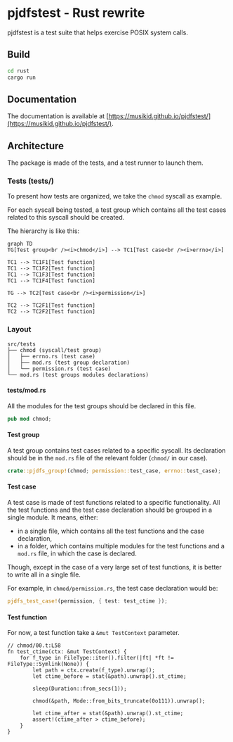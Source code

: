 # pjdfstest - Rust rewrite

pjdfstest is a test suite that helps exercise POSIX system calls.

## Build

```bash
cd rust
cargo run
```

## Documentation

The documentation is available at [https://musikid.github.io/pjdfstest/](https://musikid.github.io/pjdfstest/).

## Architecture

The package is made of the tests, and a test runner to launch them.

### Tests (tests/)

To present how tests are organized, we take the `chmod` syscall as example.

For each syscall being tested, 
a test group which contains all the test cases 
related to this syscall should be created.

The hierarchy is like this:

```mermaid
graph TD
TG[Test group<br /><i>chmod</i>] --> TC1[Test case<br /><i>errno</i>]

TC1 --> TC1F1[Test function]
TC1 --> TC1F2[Test function]
TC1 --> TC1F3[Test function]
TC1 --> TC1F4[Test function]

TG --> TC2[Test case<br /><i>permission</i>]

TC2 --> TC2F1[Test function]
TC2 --> TC2F2[Test function]
```

### Layout

```tree
src/tests
├── chmod (syscall/test group)
│   ├── errno.rs (test case)
│   ├── mod.rs (test group declaration)
│   └── permission.rs (test case)
└── mod.rs (test groups modules declarations)
```

#### tests/mod.rs

All the modules for the test groups should be declared in this file.

```rust
pub mod chmod;
```

#### Test group

A test group contains test cases related to a specific syscall.
Its declaration should be in the `mod.rs` file 
of the relevant folder (`chmod/` in our case).

```rust
crate::pjdfs_group!(chmod; permission::test_case, errno::test_case);
```

#### Test case

A test case is made of test functions
related to a specific functionality.
All the test functions and the test case declaration 
should be grouped in a single module.
It means, either:

- in a single file, which contains all the test functions and the case declaration,
- in a folder, which contains multiple modules for the test functions and a `mod.rs` file, in which the case is declared.

Though, except in the case of a very large set of test functions, it is better to write all in a single file.

For example, in `chmod/permission.rs`, the test case declaration would be:

```rust
pjdfs_test_case!(permission, { test: test_ctime });
```

#### Test function

For now, a test function take a `&mut TestContext` parameter.

```rust,ignore
// chmod/00.t:L58
fn test_ctime(ctx: &mut TestContext) {
    for f_type in FileType::iter().filter(|ft| *ft != FileType::Symlink(None)) {
        let path = ctx.create(f_type).unwrap();
        let ctime_before = stat(&path).unwrap().st_ctime;

        sleep(Duration::from_secs(1));

        chmod(&path, Mode::from_bits_truncate(0o111)).unwrap();

        let ctime_after = stat(&path).unwrap().st_ctime;
        assert!(ctime_after > ctime_before);
    }
}
```
